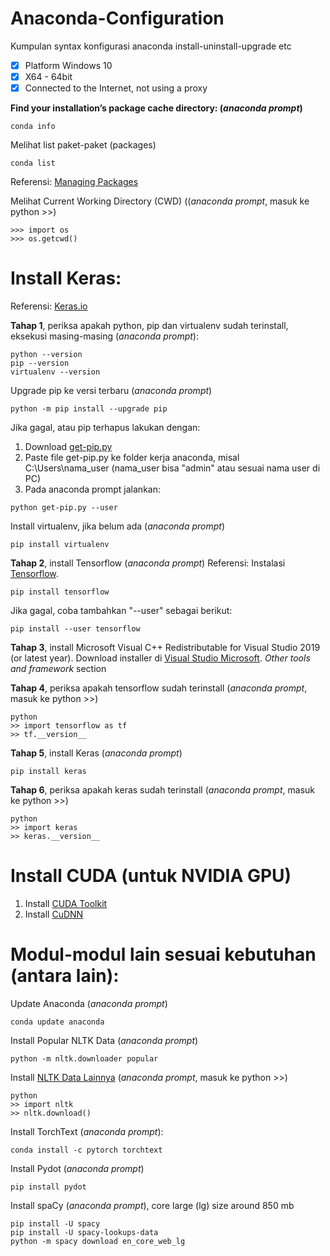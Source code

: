 # Anaconda-Configuration
Kumpulan syntax konfigurasi anaconda install-uninstall-upgrade etc
- [x] Platform Windows 10
- [x] X64 - 64bit
- [x] Connected to the Internet, not using a proxy

**Find your installation’s package cache directory: (*anaconda prompt*)**
~~~
conda info
~~~
Melihat list paket-paket (packages)
~~~
conda list
~~~
Referensi: [Managing Packages](https://docs.conda.io/projects/conda/en/latest/user-guide/tasks/manage-pkgs.html#viewing-a-list-of-installed-packages)

Melihat Current Working Directory (CWD) ((*anaconda prompt*, masuk ke python >>)
~~~
>>> import os
>>> os.getcwd()
~~~

# **Install Keras:**
Referensi: [Keras.io](https://keras.io/) 

**Tahap 1**, periksa apakah python, pip dan virtualenv sudah terinstall, eksekusi masing-masing (*anaconda prompt*):
~~~
python --version
pip --version
virtualenv --version
~~~
Upgrade pip ke versi terbaru (*anaconda prompt*)
~~~
python -m pip install --upgrade pip
~~~
Jika gagal, atau pip terhapus lakukan dengan:
1. Download [get-pip.py](https://bootstrap.pypa.io/get-pip.py)
2. Paste file get-pip.py ke folder kerja anaconda, misal C:\Users\nama_user (nama_user bisa "admin" atau sesuai nama user di PC)
3. Pada anaconda prompt jalankan:
~~~
python get-pip.py --user
~~~

Install virtualenv, jika belum ada (*anaconda prompt*)
~~~
pip install virtualenv
~~~
**Tahap 2**, install Tensorflow (*anaconda prompt*)
Referensi: Instalasi [Tensorflow](https://www.tensorflow.org/install/pip).
~~~
pip install tensorflow
~~~
Jika gagal, coba tambahkan "--user" sebagai berikut:
~~~
pip install --user tensorflow
~~~

**Tahap 3**, install Microsoft Visual C++ Redistributable for Visual Studio 2019 (or latest year). Download installer di [Visual Studio Microsoft](https://visualstudio.microsoft.com/downloads/). *Other tools and framework* section

**Tahap 4**, periksa apakah tensorflow sudah terinstall (*anaconda prompt*, masuk ke python >>)
~~~
python
>> import tensorflow as tf
>> tf.__version__
~~~

**Tahap 5**, install Keras (*anaconda prompt*)
~~~
pip install keras
~~~

**Tahap 6**, periksa apakah keras sudah terinstall (*anaconda prompt*, masuk ke python >>)
~~~
python
>> import keras
>> keras.__version__
~~~

# Install CUDA (untuk NVIDIA GPU)

1. Install [CUDA Toolkit](https://developer.nvidia.com/cuda-downloads)
2. Install [CuDNN](https://docs.nvidia.com/deeplearning/sdk/cudnn-install/index.html)

# **Modul-modul lain sesuai kebutuhan (antara lain):**

Update Anaconda (*anaconda prompt*)
~~~
conda update anaconda
~~~
Install Popular NLTK Data (*anaconda prompt*)
~~~
python -m nltk.downloader popular
~~~
Install [NLTK Data Lainnya](http://www.nltk.org/data.html) (*anaconda prompt*, masuk ke python >>)
~~~
python
>> import nltk
>> nltk.download()
~~~
Install TorchText (*anaconda prompt*):
~~~
conda install -c pytorch torchtext
~~~
Install Pydot (*anaconda prompt*)
~~~
pip install pydot
~~~
Install spaCy (*anaconda prompt*), core large (lg) size around 850 mb
~~~
pip install -U spacy
pip install -U spacy-lookups-data
python -m spacy download en_core_web_lg
~~~
